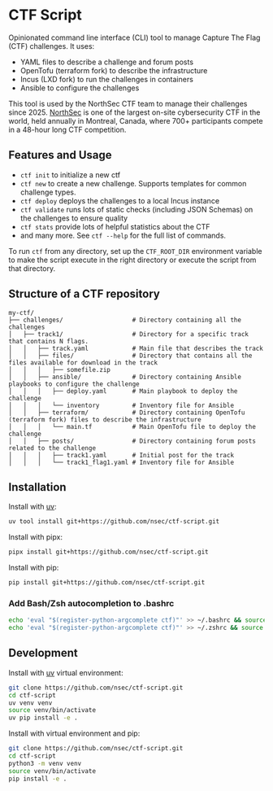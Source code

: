 # CTF Script

Opinionated command line interface (CLI) tool to manage Capture The Flag (CTF) challenges.
It uses:
- YAML files to describe a challenge and forum posts
- OpenTofu (terraform fork) to describe the infrastructure
- Incus (LXD fork) to run the challenges in containers
- Ansible to configure the challenges

This tool is used by the NorthSec CTF team to manage their challenges since 2025.
[NorthSec](https://nsec.io/) is one of the largest on-site cybersecurity CTF in the world, held annually in Montreal, Canada, 
where 700+ participants compete in a 48-hour long CTF competition.

## Features and Usage

- `ctf init` to initialize a new ctf
- `ctf new` to create a new challenge. Supports templates for common challenge types.
- `ctf deploy` deploys the challenges to a local Incus instance
- `ctf validate` runs lots of static checks (including JSON Schemas) on the challenges to ensure quality
- `ctf stats` provide lots of helpful statistics about the CTF
- and many more. See `ctf --help` for the full list of commands.

To run `ctf` from any directory, set up the `CTF_ROOT_DIR` environment variable to make the script
execute in the right directory or execute the script from that directory.

## Structure of a CTF repository

```
my-ctf/
├── challenges/                   # Directory containing all the challenges
│   ├── track1/                   # Directory for a specific track that contains N flags. 
│   │   ├── track.yaml            # Main file that describes the track
│   │   ├── files/                # Directory that contains all the files available for download in the track
│   │   │   ├── somefile.zip
│   │   ├── ansible/              # Directory containing Ansible playbooks to configure the challenge
│   │   │   ├── deploy.yaml       # Main playbook to deploy the challenge
│   │   │   └── inventory         # Inventory file for Ansible
│   │   ├── terraform/            # Directory containing OpenTofu (terraform fork) files to describe the infrastructure
│   │   │   └── main.tf           # Main OpenTofu file to deploy the challenge
│   │   ├── posts/                # Directory containing forum posts related to the challenge
│   │   │   ├── track1.yaml       # Initial post for the track
│   │   │   └── track1_flag1.yaml # Inventory file for Ansible

```

## Installation

Install with [uv](https://docs.astral.sh/uv/guides/tools/):

```bash
uv tool install git+https://github.com/nsec/ctf-script.git
```

Install with pipx:

```bash
pipx install git+https://github.com/nsec/ctf-script.git
```

Install with pip:

```bash
pip install git+https://github.com/nsec/ctf-script.git
```

### Add Bash/Zsh autocompletion to .bashrc

```bash
echo 'eval "$(register-python-argcomplete ctf)"' >> ~/.bashrc && source ~/.bashrc # If using bash
echo 'eval "$(register-python-argcomplete ctf)"' >> ~/.zshrc && source ~/.zshrc   # If using zsh
```

## Development

Install with [uv](https://docs.astral.sh/uv/guides/tools/) virtual environment:

```bash
git clone https://github.com/nsec/ctf-script.git
cd ctf-script
uv venv venv
source venv/bin/activate
uv pip install -e .
```

Install with virtual environment and pip:

```bash
git clone https://github.com/nsec/ctf-script.git
cd ctf-script
python3 -m venv venv
source venv/bin/activate
pip install -e .
```
